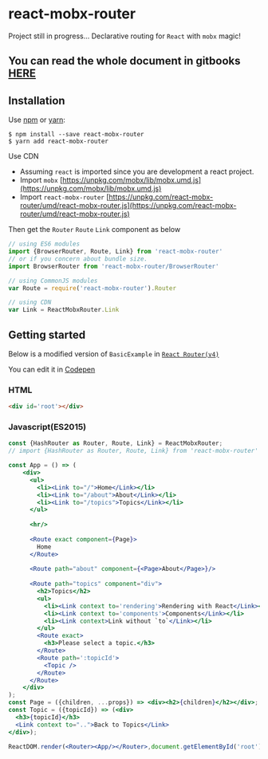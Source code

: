 # react-mobx-router

Project still in progress...
Declarative routing for `React` with `mobx` magic!
## You can read the whole document in gitbooks **[HERE](https://zjuasmn.gitbooks.io/react-mobx-router/)**

## Installation

Use [npm](https://www.npmjs.com/) or [yarn](https://yarnpkg.com/):

```
$ npm install --save react-mobx-router
$ yarn add react-mobx-router
```

Use CDN

- Assuming `react` is imported since you are development a react project.
- Import `mobx` [https://unpkg.com/mobx/lib/mobx.umd.js](https://unpkg.com/mobx/lib/mobx.umd.js)
- Import `react-mobx-router` [https://unpkg.com/react-mobx-router/umd/react-mobx-router.js](https://unpkg.com/react-mobx-router/umd/react-mobx-router.js)

Then get the `Router` `Route` `Link` component as below


```jsx
// using ES6 modules
import {BrowserRouter, Route, Link} from 'react-mobx-router'
// or if you concern about bundle size.
import BrowserRouter from 'react-mobx-router/BrowserRouter'

// using CommonJS modules
var Route = require('react-mobx-router').Router

// using CDN
var Link = ReactMobxRouter.Link
```

## Getting started
Below is a modified version of `BasicExample` in [`React Router(v4)`](https://reacttraining.com/react-router/examples/basic)

You can edit it in [Codepen](http://codepen.io/zjuasmn/pen/KaJyYz?editor=0010)

### HTML
```html
<div id='root'></div>
```

### Javascript(ES2015)



```jsx
const {HashRouter as Router, Route, Link} = ReactMobxRouter;
// import {HashRouter as Router, Route, Link} from 'react-mobx-router'

const App = () => (  
    <div>
      <ul>
        <li><Link to="/">Home</Link></li>
        <li><Link to="/about">About</Link></li>
        <li><Link to="/topics">Topics</Link></li>
      </ul>
      
      <hr/>
      
      <Route exact component={Page}>
        Home
      </Route>
      
      <Route path="about" component={<Page>About</Page>}/>
      
      <Route path="topics" component="div">
        <h2>Topics</h2>
        <ul>
          <li><Link context to='rendering'>Rendering with React</Link></li>
          <li><Link context to='components'>Components</Link></li>
          <li><Link context>Link without `to`</Link></li>
        </ul>
        <Route exact>
          <h3>Please select a topic.</h3>
        </Route>
        <Route path=':topicId'>
          <Topic />
        </Route>
      </Route>
    </div>  
);
const Page = ({children, ...props}) => <div><h2>{children}</h2></div>;
const Topic = ({topicId}) => (<div>
  <h3>{topicId}</h3>
  <Link context to="..">Back to Topics</Link>
</div>);

ReactDOM.render(<Router><App/></Router>,document.getElementById('root');
```
